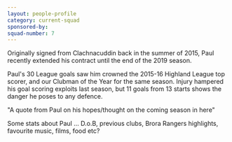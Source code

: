 ```yaml
---
layout: people-profile
category: current-squad
sponsored-by:
squad-number: 7
---
```

Originally signed from Clachnacuddin back in the summer of 2015, Paul recently extended his contract until the end of the 2019 season.

 Paul's 30 League goals saw him crowned the 2015-16 Highland League top scorer, and our Clubman of the Year for the same season. Injury hampered his goal scoring exploits last season, but 11 goals from 13 starts shows the danger he poses to any defence.

 "A quote from Paul on his hopes/thought on the coming season in here"

 Some stats about Paul ... D.o.B, previous clubs, Brora Rangers highlights, favourite music, films, food etc?
